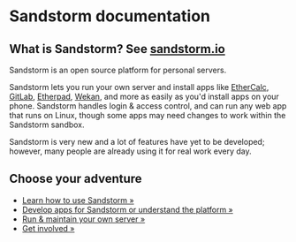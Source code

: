 # Sandstorm documentation

## What is Sandstorm? See [sandstorm.io](https://sandstorm.io)

Sandstorm is an open source platform for personal servers.

Sandstorm lets you run your own server and install apps like
[EtherCalc](https://apps.sandstorm.io/app/a0n6hwm32zjsrzes8gnjg734dh6jwt7x83xdgytspe761pe2asw0), [GitLab](https://apps.sandstorm.io/app/zx9d3pt0fjh4uqrprjftgpqfwgzp6y2ena6098ug3ctv37uv6kfh), [Etherpad](https://apps.sandstorm.io/app/h37dm17aa89yrd8zuqpdn36p6zntumtv08fjpu8a8zrte7q1cn60), [Wekan](https://apps.sandstorm.io/app/m86q05rdvj14yvn78ghaxynqz7u2svw6rnttptxx49g1785cdv1h), and more as easily as you'd
install apps on your phone. Sandstorm handles login & access control,
and can run any web app that runs on Linux, though some apps may need
changes to work within the Sandstorm sandbox.

Sandstorm is very new and a lot of features have yet to be developed;
however, many people are already using it for real work every day.

## Choose your adventure

* [Learn how to use Sandstorm &raquo;](using.md)
* [Develop apps for Sandstorm or understand the platform &raquo;](developing.md)
* [Run & maintain your own server &raquo;](administering.md)
* [Get involved &raquo;](https://sandstorm.io/community)

